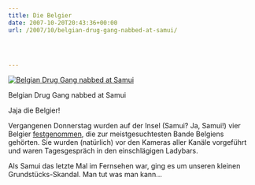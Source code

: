 ```yaml
---
title: Die Belgier
date: 2007-10-20T20:43:36+00:00
url: /2007/10/belgian-drug-gang-nabbed-at-samui/




---
```

<div class="flickr">
  <a href="http://www.flickr.com/photos/schreibblogade/1669206201/" title="Belgian Drug Gang nabbed at Samui"><img src="//farm3.static.flickr.com/2404/1669206201_b700c7c747.jpg" alt="Belgian Drug Gang nabbed at Samui" /></a></p>

  <p>
    Belgian Drug Gang nabbed at Samui
  </p>
</div>

Jaja die Belgier!

Vergangenen Donnerstag wurden auf der Insel (Samui? Ja, Samui!) vier Belgier [festgenommen][1], die zur meistgesuchtesten Bande Belgiens gehörten. Sie wurden (natürlich) vor den Kameras aller Kanäle vorgeführt und waren Tagesgespräch in den einschlägigen Ladybars.

Als Samui das letzte Mal im Fernsehen war, ging es um unseren kleinen Grundstücks-Skandal. Man tut was man kann...

 [1]: http://kurl.de/opeyal
